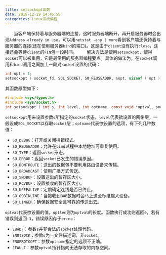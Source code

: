 ```yaml
---
title: setsockopt函数
date: 2018-12-29 14:46:55
categories: Linux系统编程
---
```

&emsp;&emsp;当客户端保持着与服务器端的连接，这时服务器端断开，再开启服务器时会出现`Address already in use`，可以用`netstat -anp | more`看到客户端还保持着与服务器的连接(还在使用服务器`bind`的端口)。这是由于`client`没有执行`close`，连接还会等待`client`的`FIN`包一段时间。
&emsp;&emsp;解决方法是使用`setsockopt`，使得`socket`可以被重用，它是最常用的服务器编程要点。具体的做法为，在`socket`调用和`bind`调用之间加上一段对`socket`设置的代码：

``` c
int opt = 1;
setsockopt ( socket_fd, SOL_SOCKET, SO_REUSEADDR, &opt, sizeof ( opt ) );
```

其函数原型如下：

``` c
#include <sys/types.h>
#include <sys/socket.h>
int setsockopt ( int s, int level, int optname, const void *optval, socklen_toptlen );
```

`setsockopt`用来设置参数`s`所指定的`socket`状态。`level`代表欲设置的网络层，一般设成`SOL_SOCKET`以存取`socket`层；`optname`代表欲设置的选项，有下列几种数值：

- `SO_DEBUG`：打开或关闭排错模式。
- `SO_REUSEADDR`：允许在`bind`过程中本地地址可重复使用。
- `SO_TYPE`：返回`socket`形态。
- `SO_ERROR`：返回`socket`已发生的错误原因。
- `SO_DONTROUTE`：送出的数据包不要利用路由设备来传输。
- `SO_BROADCAST`：使用广播方式传送。
- `SO_SNDBUF`：设置送出的暂存区大小。
- `SO_RCVBUF`：设置接收的暂存区大小。
- `SO_KEEPALIVE`：定期确定连线是否已终止。
- `SO_OOBINLINE`：当接收到`OOB`数据时会马上送至标准输入设备。
- `SO_LINGER`：确保数据安全且可靠的传送出去。

`optval`代表欲设置的值，`optlen`则为`optval`的长度。函数执行成功则返回`0`，若有错误则返回`-1`，错误原因存于`errno`：

- `EBADF`：参数`s`并非合法的`socket`处理代码。
- `ENOTSOCK`：参数`s`为一文件描述词，非`socket`。
- `ENOPROTOOPT`：参数`optname`指定的选项不正确。
- `EFAULT`：参数`optval`指针指向无法存取的内存空间。